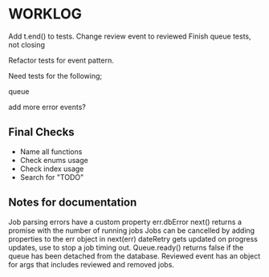# WORKLOG

Add t.end() to tests.
Change review event to reviewed
Finish queue tests, not closing

Refactor tests for event pattern.

Need tests for the following;

queue

add more error events?

## Final Checks

-   Name all functions
-   Check enums usage
-   Check index usage
-   Search for "TODO"

## Notes for documentation

Job parsing errors have a custom property err.dbError
next() returns a promise with the number of running jobs
Jobs can be cancelled by adding properties to the err object in next(err)
dateRetry gets updated on progress updates, use to stop a job timing out.
Queue.ready() returns false if the queue has been detached from the database.
Reviewed event has an object for args that includes reviewed and removed jobs.
